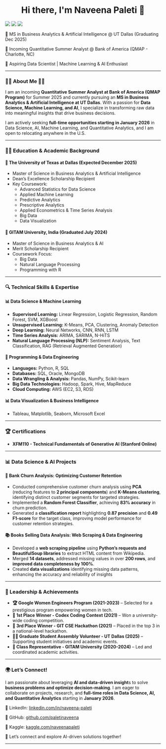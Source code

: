 
<h1 align="center">Hi there, I'm Naveena Paleti 👋</h1>

[![](https://img.shields.io/badge/LinkedIn-0077B5?style=for-the-badge&logo=linkedin&logoColor=white)](https://www.linkedin.com/in/naveena-paleti/) [![](https://img.shields.io/badge/GitHub-100000?style=for-the-badge&logo=github&logoColor=white)](https://github.com/paletinaveena)  [![](https://img.shields.io/badge/Kaggle-20BEFF?style=for-the-badge&logo=kaggle&logoColor=white)](https://www.kaggle.com/naveenapaleti) 

🔹 MS in Business Analytics & Artificial Intelligence @ UT Dallas (Graduating Dec 2025)

🔹 Incoming Quantitative Summer Analyst @ Bank of America (QMAP - Charlotte, NC)

🔹 Aspiring Data Scientist | Machine Learning & AI Enthusiast

---

### 👩‍🎓 About Me 💼🎒  

I am an incoming **Quantitative Summer Analyst at Bank of America (QMAP Program)** for Summer 2025 and currently pursuing an **MS in Business Analytics & Artificial Intelligence at UT Dallas**. With a passion for **Data Science, Machine Learning, and AI**, I specialize in transforming raw data into meaningful insights that drive business decisions.

I am actively seeking **full-time opportunities starting in January 2026** in Data Science, AI, Machine Learning, and Quantitative Analytics, and I am open to relocating anywhere in the U.S.

---

### 👩‍🎓 Education & Academic Background
#### 📌 The University of Texas at Dallas (Expected December 2025)
- Master of Science in Business Analytics & Artificial Intelligence
- Dean’s Excellence Scholarship Recipient
- Key Coursework:
  - Advanced Statistics for Data Science
  - Applied Machine Learning
  - Predictive Analytics
  - Prescriptive Analytics
  - Applied Econometrics & Time Series Analysis
  - Big Data
  - Data Visualization

#### 📌 GITAM University, India (Graduated July 2024)
- Master of Science in Business Analytics & AI
- Merit Scholarship Recipient
- Coursework Focus:
    - Big Data
    - Natural Language Processing
    - Programming with R
---

### 🔍 Technical Skills & Expertise
#### 📊 Data Science & Machine Learning
 - **Supervised Learning:** Linear Regression, Logistic Regression, Random Forest, SVM, XGBoost
 - **Unsupervised Learning:** K-Means, PCA, Clustering, Anomaly Detection
 - **Deep Learning:** Neural Networks, CNN, RNN, LSTM
 - **Time Series Analysis:** ARIMA, SARIMA, N-HiTS
 - **Natural Language Processing (NLP):** Sentiment Analysis, Text Classification, RAG (Retrieval Augmented Generation)

#### 💾 Programming & Data Engineering
- **Languages:** Python, R, SQL
- **Databases:** SQL, Oracle, MongoDB
- **Data Wrangling & Analysis:** Pandas, NumPy, Scikit-learn
- **Big Data Technologies:** Hadoop, Spark, Hive, MapReduce
- **Cloud Computing:** AWS (EC2, S3, RDS)

#### 📊 Data Visualization & Business Intelligence
- Tableau, Matplotlib, Seaborn, Microsoft Excel

---

### 🏆 Certifications
- **XFM110 - Technical Fundamentals of Generative AI (Stanford Online)**

---

### 📊 Data Science & AI Projects
#### 🚀 Bank Churn Analysis: Optimizing Customer Retention
- Conducted comprehensive customer churn analysis using **PCA** (reducing features to **2 principal components**) and **K-Means clustering**, identifying distinct customer segments for targeted strategies.
- Implemented a **Random Forest Classifier**, achieving **83% accuracy** in churn prediction.
- Generated a **classification report** highlighting **0.87 precision** and **0.49 F1-score** for the target class, improving model performance for customer retention strategies.
 
#### 📚 Books Selling Data Analysis: Web Scraping & Data Engineering
- Developed a **web scraping pipeline** using **Python’s requests and BeautifulSoup libraries** to extract HTML content from Wikipedia.
- Merged **14 datasets**, addressed missing values in over **200 rows**, and **improved data completeness by 100%**.
- Created **data visualizations** identifying missing data patterns, enhancing the accuracy and reliability of insights

---

### 🏅 Leadership & Achievements
- **🏆 Google Women Engineers Program (2021-2023)** – Selected for a prestigious program empowering women in tech.
- **🏅 1st Place Winner - Codex Coding Context (2021)** – Won a university-wide coding competition.
- **🥉 3rd Place Winner - GIT CSE Hackathon (2021)** – Placed in the top 3 in a national-level hackathon.
- **👩‍🎓 Graduate Student Assembly Volunteer - UT Dallas (2025)** – Supporting student initiatives and academic events.
- **📢 Class Representative - GITAM University (2020-2024)** – Led and coordinated academic activities.

---

### 🌍 Let’s Connect!
I am passionate about leveraging **AI and data-driven insight**s to solve **business problems and optimize decision-making**. I am eager to collaborate on projects, research, and **full-time roles in Data Science, AI, and Quantitative Analytics** starting in **January 2026**.

📍 LinkedIn: [linkedin.com/in/naveena-paleti](https://www.linkedin.com/in/naveena-paleti/)

📍 GitHub: [github.com/paletinaveena](https://github.com/paletinaveena)

📍 Kaggle: [kaggle.com/naveenapaleti](https://www.kaggle.com/naveenapaleti)

🚀 Let’s connect and explore AI-driven solutions together!

---


<!--
**paletinaveena/paletinaveena** is a ✨ _special_ ✨ repository because its `README.md` (this file) appears on your GitHub profile.

Here are some ideas to get you started:

- 🔭 I’m currently working on ...
- 🌱 I’m currently learning ...
- 👯 I’m looking to collaborate on ...
- 🤔 I’m looking for help with ...
- 💬 Ask me about ...
- 📫 How to reach me: ...
- 😄 Pronouns: ...
- ⚡ Fun fact: ...
-->
